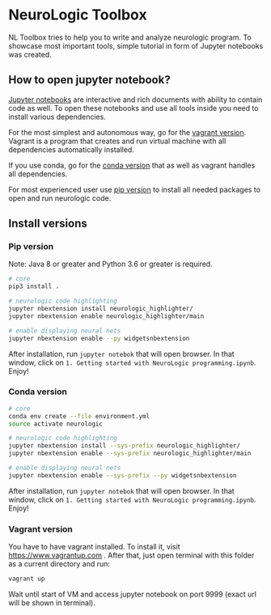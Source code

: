 # NeuroLogic Toolbox
NL Toolbox tries to help you to write and analyze neurologic program.
To showcase most important tools, simple tutorial in form of Jupyter notebooks was created.

## How to open jupyter notebook?
[Jupyter notebooks](www.jupyter.org) are interactive and rich documents with ability to contain code as well.
To open these notebooks and use all tools inside you need to install various dependencies.

For the most simplest and autonomous way, go for the [vagrant version](vagrant-version).
Vagrant is a program that creates and run virtual machine with all dependencies automatically installed.

If you use conda, go for the [conda version](conda-version) that as well as vagrant handles all dependencies.

For most experienced user use [pip version](pip-version) to install all needed packages to open and run neurologic code.
## Install versions
### Pip version
Note: Java 8 or greater and Python 3.6 or greater is required.
```bash
# core
pip3 install .

# neurologic code highlighting
jupyter nbextension install neurologic_highlighter/
jupyter nbextension enable neurologic_highlighter/main

# enable displaying neural nets
jupyter nbextension enable --py widgetsnbextension
```
After installation, run `jupyter notebok` that will open browser. In that window, click on `1. Getting started with NeuroLogic programming.ipynb`. Enjoy!
### Conda version
```bash
# core
conda env create --file environment.yml
source activate neurologic

# neurologic code highlighting
jupyter nbextension install --sys-prefix neurologic_highlighter/
jupyter nbextension enable --sys-prefix neurologic_highlighter/main

# enable displaying neural nets
jupyter nbextension enable --sys-prefix --py widgetsnbextension
```
After installation, run `jupyter notebok` that will open browser. In that window, click on `1. Getting started with NeuroLogic programming.ipynb`. Enjoy!
### Vagrant version
You have to have vagrant installed. To install it, visit https://www.vagrantup.com .
After that, just open terminal with this folder as a current directory and run:
```bash
vagrant up
```
Wait until start of VM and access jupyter notebook on port 9999 (exact url will be shown in terminal).
